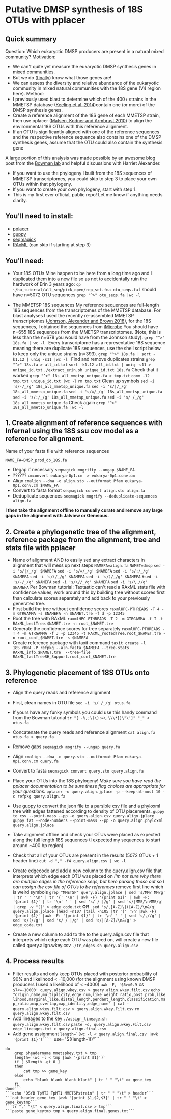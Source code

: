# Putative DMSP synthesis of 18S OTUs with pplacer
## Quick summary
Question: Which eukaryotic DMSP producers are present in a natural mixed community?
Motivation: 
- We can't quite yet measure the eukaryotic DMSP synthesis genes in mixed communities.
- But we do ([finally](https://www.nature.com/articles/s41564-018-0119-5)) know what those genes are!
- We can assess the diversity and relative abundance of the eukaryotic community in mixed natural communities with the 18S gene (V4 region here).
Method:
- I previously used blast to determine which of the 400+ strains in the MMETSP database ([Keeling et al. 2014](https://journals.plos.org/plosbiology/article?id=10.1371/journal.pbio.1001889))contain one (or more) of the DMSP synthesis genes. 
- Create a reference alignment of the 18S gene of each MMETSP strain, then use pplacer ([Matsen, Kodner and Armbrust 2010](https://matsen.fhcrc.org/papers/matsen2010pplacer.pdf)) to align the environmental 18S OTUs with this reference alignment.
- If an OTU is significantly aligned with one of the reference sequences and the respective reference sequence also contains one of the DMSP synthesis genes, assume that the OTU could also contain the synthesis gene

A large portion of this analysis was made possible by an awesome blog post from the [Bowman lab](https://www.polarmicrobes.org/phylogenetic-placement-re-re-visited/) and helpful discussions with Harriet Alexander.

- If you want to use the phylogeny I built from the 18S sequences of MMETSP transcriptomes, you could skip to step 3 to place your own OTUs within that phylogeny.
- If you want to create your own phylogeny, start with step 1.
- This is my first ever official, public repo! Let me know if anything needs clarity.

## You'll need to install:
- [pplacer](https://matsen.fhcrc.org/pplacer/)
- [guppy](https://matsen.github.io/pplacer/generated_rst/guppy.html)
- [seqmagick](http://fhcrc.github.io/seqmagick/)
- [RAxML](https://cme.h-its.org/exelixis/web/software/raxml/) (can skip if starting at step 3)

## You'll need:
- Your 18S OTUs
Mine happen to be here from a long time ago and I duplicated them into a new file so as not to accidentally ruin the hardwork of Erin 3 years ago:
```cp ~/hu_tutorial/all_seq/pick_open/rep_set.fna otu_seqs.fa```
I should have n=5072 OTU sequences
```grep "^>" otu_seqs.fa |wc -l```

- The MMETSP 18S sequences
My reference sequences are full-length 18S sequences from the transcriptomes of the MMETSP database. For blast analyses I used the recently re-assembled MMETSP transcriptomes ([Johnson, Alexander and Brown 2018](https://academic.oup.com/gigascience/article/8/4/giy158/5241890)), for the 18S sequences, I obtained the sequences from [iMicrobe](https://datacommons.cyverse.org/browse/iplant/home/shared/imicrobe/projects/104/18s/18s.fa)
You should have n=655 18S sequences from the MMETSP transcriptomes. (Note, this is less than the n=678 you would have from the Johnson study).
```grep "^>" 18s.fa | wc -l ```
Every transcriptome has a representative 18S sequence meaning there are duplicate 18S sequences, use the shell script below to keep only the unique strains (n=393).
```grep "^>" 18s.fa | sort -k1.12 | uniq -s11 |wc -l ```
Find and remove duplicates strains
```grep "^>" 18s.fa > all_id.txt```
```sort -k1.12 all_id.txt | uniq -s11 > unique_id.txt```
```./extract_erin.sh unique_id.txt 18s.fa```
Check that it worked
```grep "^>" 18s_all_mmetsp_unique.fa > tmp.txt```
```comm -12 tmp.txt unique_id.txt |wc -l```
```rm tmp.txt```
Clean up symbols
```sed -i 's/-/_/g' 18s_all_mmetsp_unique.fa```
```sed -i 's/|/_/g' 18s_all_mmetsp_unique.fa```
```sed -i 's/=/_/g' 18s_all_mmetsp_unique.fa```  
```sed -i 's/:/_/g' 18s_all_mmetsp_unique.fa```
```sed -i 's/ /_/g' 18s_all_mmetsp_unique.fa```
Check again
```grep "^>" 18s_all_mmetsp_unique.fa |wc -l```

## 1. Create alignment of reference sequences with Infernal using the 18S ssu cov model as a reference for alignment.
Name of your fasta file with reference sequences

```NAME_FA=DMSP_prod_db_18S.fa```
- Degap if necessary
```seqmagick mogrifty --ungap $NAME_FA```
- ??????
```cmconvert eukarya-0p1.cm  > eukarya-0p1.conv.cm```
- Align
```cmalign --dna -o align.sto --outformat Pfam eukarya-0p1.conv.cm $NAME_FA```
- Convert to fasta format
```seqmagick convert align.sto align.fa```
- Deduplicate sequences
```seqmagick mogrify --deduplicate-sequences align.fa```

**I then take the alignment offline to manually curate and remove any large gaps in the alignment with Jalview or Geneious.**

## 2. Create a phylogenetic tree of the alignment, reference package from the alignment, tree and stats file with pplacer
- Name of alignment AND to easily sed any extract characters in alignment that will mess up next steps
```NAMEFA=align.fa```
```NAMET=dmsp```
```sed -i 's/|/_/g' $NAMEFA```
```sed -i 's/=/_/g' $NAMEFA```
```sed -i 's/:/_/g' $NAMEFA```
```sed -i 's/(/_/g' $NAMEFA```
```sed -i 's/)/_/g' $NAMEFA```
```#sed -i 's/-/_/g' $NAMEFA```
```sed -i 's/\//_/g' $NAMEFA```
```sed -i 's/\.//g' $NAMEFA```
Per Bowman tutorial: Taxtastic can't read a RAxML stats file with confidence values, work around this by building tree without scores first than calculate scores separately and add back to your previously generated tree.
- First build the tree without confidence scores
```raxmlHPC-PTHREADS -T 4 -m GTRGAMMA -s $NAMEFA -n $NAMET.tre -f d -p 12345```
- Root the tree with RAxML
```raxmlHPC-PTHREADS -T 2 -m GTRGAMMA -f I -t RAxML_bestTree.$NAMET.tre -n root_$NAMET.tre```
- Generate the confidence scores for tree separately
```raxmlHPC-PTHREADS -T 4 -m GTRGAMMA -f J -p 12345 -t RAxML_rootedTree.root_$NAMET.tre -n root_conf_$NAMET.tre -s $NAMEFA```
- Create reference package with taxit command
```taxit create -l 18S_rRNA -P refpkg --aln-fasta $NAMEFA --tree-stats RAxML_info.$NAMET.tre  --tree-file RAxML_fastTreeSH_Support.root_conf_$NAMET.tre```

## 3. Phylogenetic placement of 18S OTUs onto reference
- Align the query reads and reference alignment
- First, clean names in OTU file
```sed -i 's/ /_/g' otus.fa```
- If yours have any funky symbols you could use this handy command from the Bowman tutorial
```tr "[ -%,;\(\):=\.\\\*[]\"\']" "_" < otus.fa ```
- Concatenate the query reads and reference alignment
```cat align.fa otus.fa > query.fa```
- Remove gaps
```seqmagick mogrify --ungap query.fa```
- Align
```cmalign --dna -o query.sto --outformat Pfam eukarya-0p1.conv.cm query.fa```
- Convert to fasta
```seqmagick convert query.sto query.align.fa```

- Place your OTUs into the 18S phylogeny!
*Make sure you have read the pplacer documentation to be sure these flag choices are appropriate for your questions.*
```pplacer -o query.align.jplace -p --keep-at-most 10 -c refpkg query.align.fa```
- Use guppy to convert the json file to a parsible csv file and a phyloxml tree with edges fattened according to density of OTU placements.
```guppy to_csv --point-mass --pp -o query.align.csv query.align.jplace```
```guppy fat --node-numbers --point-mass --pp -o query.align.phyloxml query.align.jplace```
- Take alignment offline and check your OTUs were placed as expected along the full length 18S sequences (I expected my sequences to start around ~400 bp region)
- Check that all of your OTUs are present in the results (5072 OTUs + 1 header line)
``` cut -d "," -f4 query.align.csv | wc -l ```

- Create edgecode and add a new column to the query.align.csv file that interprets which edge each OTU was placed on
 *I'm not sure why there are multiple edges in the reference seqs, but here parsing those out so I can assign the csv file of OTUs to be references*
remove first line which is weird symbols
```grep "MMETSP" query.align.jplace | sed 's/MM/ MM/g' | tr ' ' '\n' | tr '{' '\n' | awk -F} '{print $1}' | awk -F: '{print $1}' | tr '\n' ' ' | sed 's/ / |/g' | sed 's/|MME/\nMME/g' | grep -v "((" > edge_code.txt```
**OR**
```	sed 's/,[A-Z]\|([A-Z]/\n&/g' query.align.jplace |head -n107 |tail -n105 |tr '{' '\n'|awk -F} '{print $1}' |awk -F: '{print $1}' | tr '\n' ' ' | sed 's/,//g' | sed 's/(//g' | sed 's/ / |/g' | sed 's/|[A-Z]/\n&/g' > edge_code.txt```
- Create a new column to add to the to the query.align.csv file that interprets which edge each OTU was placed on, will create a new file called query.align.wkey.csv
```./tr_edges.sh query.align.csv ```

## 4. Process results
- Filter results and only keep OTUs placed with posterior probability of 90% and likelihood < -10,000 (for the alignment using known DMSP producers I used a likelihood of < -4000)
```awk -F, '$6>=0.9 && $7<=-10000' query.align.wkey.csv > query.align.wkey.filt.csv```
```echo "origin,name,multiplicity,edge_num,like_weight_ratio,post_prob,likelihood,marginal_like,distal_length,pendant_length,classification,map_ratio,map_overlap,map_identity,edge_name" | cat - query.align.wkey.filt.csv > query.align.wkey.Filt.csv```
```rm query.align.wkey.filt.csv```
- Add lineages to the key
```./assign_lineage.sh query.align.wkey.filt.csv```
```paste -d, query.align.wkey.Filt.csv edge_lineages.txt > query.align.final.csv```
- Add gene assignment
```length=`(wc -l < query.align.final.csv |awk '{print $1}')````
```use="$((length-1))"```
```tail -n $use query.align.final.csv |cut -f15 -d',' | sed -E 's/^MMETSP[0-9]+_//g' | tr "_" "-" | while read headername
do
	grep $headername mmetspkey.txt > tmp
	length=`(wc -l < tmp |awk '{print $1}')`
	if [ $length -gt 0 ]
	then
		cat tmp >> gene_key
	else
		echo "blank blank blank blank" | tr " " "\t" >> gene_key
	fi
done```
```echo "DSYB TpMT2 TpMT1 MMETSPstrain" | tr " " "\t" > header```
```cat header gene_key |awk '{print $1,$2,$3}' | tr " " "\t" > gene_keytmp```
```tr "," "\t" < query.align.final.csv > tmp```
```paste gene_keytmp tmp > query.align.final.genes.txt```







